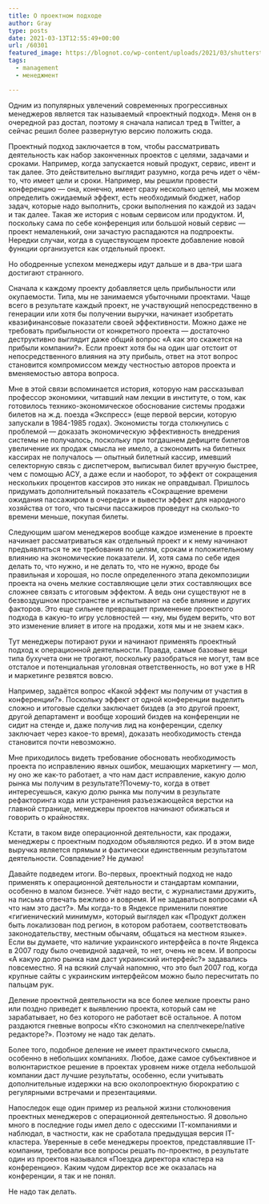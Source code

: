 ```yaml
---
title: О проектном подходе
author: Gray
type: posts
date: 2021-03-13T12:55:49+00:00
url: /60301
featured_image: https://blognot.co/wp-content/uploads/2021/03/shutterstock_288382268-scaled.jpg
tags:
  - management
  - менеджмент

---
```


Одним из популярных увлечений современных прогрессивных менеджеров является так называемый «проектный подход». Меня он в очередной раз достал, поэтому я сначала написал тред в Twitter, а сейчас решил более развернутую версию положить сюда.

Проектный подход заключается в том, чтобы рассматривать деятельность как набор законченных проектов с целями, задачами и сроками. Например, когда запускается новый продукт, сервис, ивент и так далее. Это действительно выглядит разумно, когда речь идет о чём-то, что имеет цели и сроки. Например, мы решили провести конференцию — она, конечно, имеет сразу несколько целей, мы можем определить ожидаемый эффект, есть необходимый бюджет, набор задач, которые надо выполнить, сроки выполнения по каждой из задач и так далее. Такая же история с новым сервисом или продуктом. И, поскольку сама по себе конференция или большой новый сервис — проект немаленький, они зачастую распадаются на подпроекты. Нередки случаи, когда в существующем проекте добавление новой функции организуется как отдельный проект.

Но ободренные успехом менеджеры идут дальше и в два-три шага достигают странного.

Сначала к каждому проекту добавляется цель прибыльности или окупаемости. Типа, мы не занимаемся убыточными проектами. Чаще всего в результате каждый проект, не участвующий непосредственно в генерации или хотя бы получении выручки, начинает изобретать квазифинансовые показатели своей эффективности. Можно даже не требовать прибыльности от конкретного проекта —&nbsp;достаточно деструктивно выглядит даже общий вопрос &#171;А как это скажется на прибыли компании?&#187;. Если проект хотя бы на один шаг отстоит от непосредственного влияния на эту прибыль, ответ на этот вопрос становится компромиссом между честностью авторов проекта и вменяемостью автора вопроса.

Мне в этой связи вспоминается история, которую нам рассказывал профессор экономики, читавший нам лекции в институте, о том, как готовилось технико-экономическое обоснование системы продажи билетов на ж.д. поезда &#171;Экспресс&#187; (еще первой версии, которую запускали в 1984-1985 годах). Экономисты тогда столкнулись с проблемой —&nbsp;доказать экономическую эффективность внедрения системы не получалось, поскольку при тогдашнем дефиците билетов увеличение их продаж смысла не имело, а сэкономить на билетных кассирах не получалось —&nbsp;опытный билетный кассир, имевший селекторную связь с диспетчером, выписывал билет вручную быстрее, чем с помощью АСУ, а даже если и наоборот, то эффект от сокращения нескольких процентов кассиров это никак не оправдывал. Пришлось придумать дополнительный показатель &#171;Сокращение времени ожидания пассажиром в очереди&#187; и вывести эффект для народного хозяйства от того, что тысячи пассажиров проведут на сколько-то времени меньше, покупая билеты. 

Следующим шагом менеджеров вообще каждое изменение в проекте начинает рассматриваться как отдельный проект и к нему начинают предъявляться те же требования по целям, срокам и положительному влиянию на экономические показатели. И, хотя сама по себе идея делать то, что нужно, и не делать то, что не нужно, вроде бы правильная и хорошая, но после определенного этапа декомпозиции проекта на очень мелкие составляющие цели этих составляющих все сложнее связать с итоговым эффектом. А ведь они существуют не в безвоздушном пространстве и испытывают на себе влияние и других факторов. Это еще сильнее превращает применение проектного подхода в какую-то игру условностей — &#171;ну, мы будем верить, что вот это изменение влияет в итоге на продажи, хотя мы и не знаем как&#187;. 

Тут менеджеры потирают руки и начинают применять проектный подход к операционной деятельности. Правда, самые базовые вещи типа бухучета они не трогают, поскольку разобраться не могут, там все отсталое и потенциальная уголовная ответственность, но вот уже в HR и маркетинге резвятся вовсю.

Например, задаётся вопрос «Какой эффект мы получим от участия в конференции?». Поскольку эффект от одной конференции выделить сложно и итоговые сделки заключает биздев (а это другой проект, другой департамент и вообще хороший биздев на конференции не сидит на стенде и, даже получив лид на конференции, сделку заключает через какое-то время), доказать необходимость стенда становится почти невозможно.

Мне приходилось видеть требование обосновать необходимость проекта по исправлению явных ошибок, мешающих маркетингу — мол, ну оно же как-то работает, а что нам даст исправление, какую долю рынка мы получим в результате?Почему-то, когда в ответ интересуешься, какую долю рынка мы получим в результате рефакторинга кода или устранения разъезжающейся верстки на главной странице, менеджеры проектов начинают обижаться и говорить о крайностях.

Кстати, в таком виде операционной деятельности, как продажи, менеджеры с проектным подходом объявляются редко. И в этом виде выручка является прямым и фактически единственным результатом деятельности. Совпадение? Не думаю!

Давайте подведем итоги. Во-первых, проектный подход не надо применять к операционной деятельности и стандартам компании, особенно в малом бизнесе. Учёт надо вести, с журналистами дружить, на письма отвечать вежливо и вовремя. И не задаваться вопросами «А что нам это даст?». Мы когда-то в Яндексе применили понятие «гигиенический минимум», который выглядел как «Продукт должен быть локализован под регион, в котором работаем, соответствовать законодательству, местным обычаям, общаться на местном языке». Если вы думаете, что наличие украинского интерфейса в почте Яндекса в 2007 году было очевидной задачей, то нет, очень не всем. И вопросы &#171;А какую долю рынка нам даст украинский интерфейс?&#187; задавались повсеместно. Я на всякий случай напомню, что это был 2007 год, когда крупные сайты с украинским интерфейсом можно было пересчитать по пальцам рук.

Деление проектной деятельности на все более мелкие проекты рано или поздно приведет к выявлению проекта, который сам не зарабатывает, но без которого не работает всё остальное. А потом раздаются гневные вопросы «Кто сэкономил на спеллчекере/native редакторе?». Поэтому не надо так делать. 

Более того, подобное деление не имеет практического смысла, особенно в небольших компаниях. Любое, даже самое субъективное и волюнтаристкое решение в проектах уровнем ниже отдела небольшой компании даст лучшие результаты, особенно, если учитывать дополнительные издержки на всю околопроектную бюрократию с регулярными встречами и презентациями. 

Напоследок еще один пример из реальной жизни столкновения проектных менеджеров с операционной деятельностью. Я довольно много в последние годы имел дело с одесскими IT-компаниями и наблюдал, в частности, как не сработала предыдущая версия IT-кластера. Уверенные в себе менеджеры проектов, представлявшие IT-компании, требовали все вопросы решать по-проектно, в результате один из проектов назывался &#171;Поездка директора кластера на конференцию&#187;. Каким чудом директор все же оказалась на конференции, я так и не понял. 

Не надо так делать.